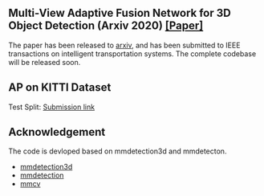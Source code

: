## Multi-View Adaptive Fusion Network for 3D Object Detection (Arxiv 2020) [[Paper]](https://arxiv.org/abs/2011.00652v2)
The paper has been released to [arxiv](https://arxiv.org/abs/2011.00652v2), and has been submitted to IEEE transactions on intelligent transportation systems. The complete codebase will be released soon.

## AP on KITTI Dataset

Test Split: [Submission link](http://www.cvlibs.net/datasets/kitti/eval_object_detail.php?&result=d36b484c684d47913a179aac97b322f7b0642b51)

## Acknowledgement
The code is devloped based on mmdetection3d and mmdetecton.  
* [mmdetection3d](https://github.com/open-mmlab/mmdetection3d) 
* [mmdetection](https://github.com/open-mmlab/mmdetection) 
* [mmcv](https://github.com/open-mmlab/mmcv)
